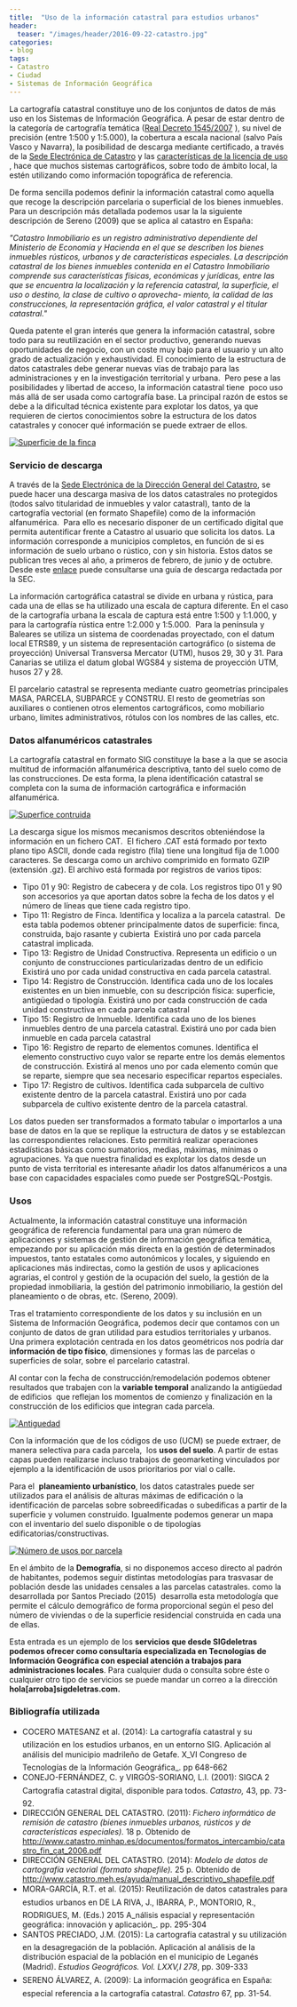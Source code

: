 ```yaml
---
title:  "Uso de la información catastral para estudios urbanos"
header:
  teaser: "/images/header/2016-09-22-catastro.jpg"
categories: 
- blog
tags:
- Catastro
- Ciudad
- Sistemas de Información Geográfica
---
```


La cartografía catastral constituye uno de los conjuntos de datos de más uso en los Sistemas de Información Geográfica. A pesar de estar dentro de la categoría de cartografía temática ([Real Decreto 1545/2007](%20https:/www.boe.es/diario_boe/txt.php?id=BOE-A-2007-20556) ), su nivel de precisión (entre 1:500 y 1:5.000), la cobertura a escala nacional (salvo País Vasco y Navarra), la posibilidad de descarga mediante certificado, a través de la [Sede Electrónica de Catastro](http://www.sedecatastro.gob.es/) y las [características de la licencia de uso](http://www.catastro.meh.es/documentos/resoluciondgc20110323_tfs.pdf) , hace que muchos sistemas cartográficos, sobre todo de ámbito local, la estén utilizando como información topográfica de referencia.

De forma sencilla podemos definir la información catastral como aquella que recoge la descripción parcelaria o superficial de los bienes inmuebles. Para un descripción más detallada podemos usar la la siguiente  descripción de Sereno (2009) que se aplica al catastro en España:

_"Catastro Inmobiliario es un registro administrativo dependiente del Ministerio de Economía y Hacienda en el que se describen los bienes inmuebles rústicos, urbanos y de características especiales. La descripción catastral de los bienes inmuebles contenida en el Catastro Inmobiliario comprende sus características físicas, económicas y jurídicas, entre las que se encuentra la localización y la referencia catastral, la superficie, el uso o destino, la clase de cultivo o aprovecha- miento, la calidad de las construcciones, la representación gráfica, el valor catastral y el titular catastral."_  

Queda patente el gran interés que genera la información catastral, sobre todo para su reutilización en el sector productivo, generando nuevas oportunidades de negocio, con un coste muy bajo para el usuario y un alto grado de actualización y exhaustividad. El conocimiento de la estructura de datos catastrales debe generar nuevas vías de trabajo para las administraciones y en la investigación territorial y urbana.  Pero pese a las posibilidades y libertad de acceso, la información catastral tiene  poco uso más allá de ser usada como cartografía base. La principal razón de estos se debe a la dificultad técnica existente para explotar los datos, ya que requieren de ciertos conocimientos sobre la estructura de los datos catastrales y conocer qué información se puede extraer de ellos.

[![Superficie de la finca](https://c3.staticflickr.com/6/5284/29558797250_a061c8db66.jpg)](https://www.flickr.com/photos/115384326@N07/29558797250/in/dateposted-public/)

### Servicio de descarga

A través de la [Sede Electrónica de la Dirección General del Catastro](https://www.sedecatastro.gob.es/OVCFrames.aspx?TIPO=TIT), se puede hacer una descarga masiva de los datos catastrales no protegidos (todos salvo titularidad de inmuebles y valor catastral), tanto de la cartografía vectorial (en formato Shapefile) como de la información alfanumérica.  Para ello es necesario disponer de un certificado digital que permita autentificar frente a Catastro al usuario que solicita los datos. La información corresponde a municipios completos, en función de si es información de suelo urbano o rústico, con y sin historia. Estos datos se publican tres veces al año, a primeros de febrero, de junio y de octubre. Desde este [enlace](http://www.catastro.meh.es/ayuda/manual_descargas_shapefile.pdf) puede consultarse una guía de descarga redactada por la SEC.

La información cartográfica catastral se divide en urbana y rústica, para cada una de ellas se ha utilizado una escala de captura diferente. En el caso de la cartografía urbana la escala de captura está entre 1:500 y 1:1.000, y para la cartografía rústica entre 1:2.000 y 1:5.000.  Para la península y Baleares se utiliza un sistema de coordenadas proyectado, con el datum local ETRS89, y un sistema de representación cartográfico (o sistema de proyección) Universal Transversa Mercator (UTM), husos 29, 30 y 31\. Para Canarias se utiliza el datum global WGS84 y sistema de proyección UTM, husos 27 y 28.

El parcelario catastral se representa mediante cuatro geometrías principales MASA, PARCELA, SUBPARCE y CONSTRU. El resto de geometrías son auxiliares o contienen otros elementos cartográficos, como mobiliario urbano, límites administrativos, rótulos con los nombres de las calles, etc.

### Datos alfanuméricos catastrales

La cartografía catastral en formato SIG constituye la base a la que se asocia multitud de información alfanumérica descriptiva, tanto del suelo como de las construcciones. De esta forma, la plena identificación catastral se completa con la suma de información cartográfica e información alfanumérica.

[![Superfice contruida](https://c7.staticflickr.com/9/8324/29738357462_b5a5d141f2.jpg)](https://www.flickr.com/photos/115384326@N07/29738357462/in/dateposted-public/)

La descarga sigue los mismos mecanismos descritos obteniéndose la información en un fichero CAT.  El fichero .CAT está formado por texto plano tipo ASCII, donde cada registro (fila) tiene una longitud fija de 1.000 caracteres. Se descarga como un archivo comprimido en formato GZIP (extensión .gz). El archivo está formada por registros de varios tipos:

*   Tipo 01 y 90: Registro de cabecera y de cola. Los registros tipo 01 y 90 son accesorios ya que aportan datos sobre la fecha de los datos y el número de líneas que tiene cada registro tipo.
*   Tipo 11: Registro de Finca. Identifica y localiza a la parcela catastral.  De esta tabla podemos obtener principalmente datos de superficie: finca, construida, bajo rasante y cubierta  Existirá uno por cada parcela catastral implicada.
*   Tipo 13: Registro de Unidad Constructiva. Representa un edificio o un conjunto de construcciones particularizadas dentro de un edificio  Existirá uno por cada unidad constructiva en cada parcela catastral.
*   Tipo 14: Registro de Construcción. Identifica cada uno de los locales existentes en un bien inmueble, con su descripción física: superficie, antigüedad o tipología. Existirá uno por cada construcción de cada unidad constructiva en cada parcela catastral
*   Tipo 15: Registro de Inmueble. Identifica cada uno de los bienes inmuebles dentro de una parcela catastral. Existirá uno por cada bien inmueble en cada parcela catastral
*   Tipo 16: Registro de reparto de elementos comunes. Identifica el elemento constructivo cuyo valor se reparte entre los demás elementos de construcción. Existirá al menos uno por cada elemento común que se reparte, siempre que sea necesario especificar repartos especiales.
*   Tipo 17: Registro de cultivos. Identifica cada subparcela de cultivo existente dentro de la parcela catastral. Existirá uno por cada subparcela de cultivo existente dentro de la parcela catastral.

Los datos pueden ser transformados a formato tabular o importarlos a una base de datos en la que se replique la estructura de datos y se establezcan las correspondientes relaciones. Esto permitirá realizar operaciones estadísticas básicas como sumatorios, medias, máximas, mínimas o agrupaciones. Ya que nuestra finalidad es explotar los datos desde un punto de vista territorial es interesante añadir los datos alfanuméricos a una base con capacidades espaciales como puede ser PostgreSQL-Postgis.

### Usos

Actualmente, la información catastral constituye una información geográfica de referencia fundamental para una gran número de aplicaciones y sistemas de gestión de información geográfica temática, empezando por su aplicación más directa en la gestión de determinados impuestos, tanto estatales como autonómicos y locales, y siguiendo en aplicaciones más indirectas, como la gestión de usos y aplicaciones agrarias, el control y gestión de la ocupación del suelo, la gestión de la propiedad inmobiliaria, la gestión del patrimonio inmobiliario, la gestión del planeamiento o de obras, etc. (Sereno, 2009).

Tras el tratamiento correspondiente de los datos y su inclusión en un Sistema de Información Geográfica, podemos decir que contamos con un conjunto de datos de gran utilidad para estudios territoriales y urbanos.  Una primera explotación centrada en los datos geométricos nos podría dar **información de tipo físico**, dimensiones y formas las de parcelas o superficies de solar, sobre el parcelario catastral.

Al contar con la fecha de construcción/remodelación podemos obtener resultados que trabajen con la **variable temporal** analizando la antigüedad de edificios  que reflejan los momentos de comienzo y finalización en la construcción de los edificios que integran cada parcela.

[![Antiguedad](https://c3.staticflickr.com/6/5208/29558795610_fc2de0c68f.jpg)](https://www.flickr.com/photos/115384326@N07/29558795610/in/dateposted-public/)

Con la información que de los códigos de uso (UCM) se puede extraer, de manera selectiva para cada parcela,  los **usos del suelo**. A partir de estas capas pueden realizarse incluso trabajos de geomarketing vinculados por ejemplo a la identificación de usos prioritarios por vial o calle.

Para el  **planeamiento urbanístico**, los datos catastrales puede ser utilizados para el análisis de alturas máximas de edificación o la identificación de parcelas sobre sobreedificadas o subedificas a partir de la superficie y volumen construido. Igualmente podemos generar un mapa con el inventario del suelo disponible o de tipologías edificatorias/constructivas.

[![Número de usos por parcela](https://c1.staticflickr.com/9/8316/29738356552_18183fcfb7.jpg)](https://www.flickr.com/photos/115384326@N07/29738356552/in/dateposted-public/)

En el ámbito de la **Demografía**, si no disponemos acceso directo al padrón de habitantes, podemos seguir distintas metodologías para trasvasar de población desde las unidades censales a las parcelas catastrales. como la desarrollada por Santos Preciado (2015)  desarrolla esta metodología que permite el cálculo demográfico de forma proporcional según el peso del número de viviendas o de la superficie residencial construida en cada una de ellas.

Esta entrada es un ejemplo de los **servicios que desde SIGdeletras podemos ofrecer como consultaría especializada en Tecnologías de Información Geográfica con especial atención a trabajos para administraciones locales**. Para cualquier duda o consulta sobre éste o cualquier otro tipo de servicios se puede mandar un correo a la dirección **hola[arroba]sigdeletras.com.**

### Bibliografía utilizada

*   COCERO MATESANZ et al. (2014): La cartografía catastral y su utilización en los estudios urbanos, en un entorno SIG. Aplicación al análisis del municipio madrileño de Getafe. X_VI Congreso de Tecnologías de la Información Geográfica_. pp 648-662
*   CONEJO-FERNÁNDEZ, C. y VIRGÓS-SORIANO, L.I. (2001): SIGCA 2 Cartografía catastral digital, disponible para todos. _Catastro,_ 43, pp. 73-92.
*   DIRECCIÓN GENERAL DEL CATASTRO. (2011): _Fichero informático de remisión de catastro (bienes inmuebles urbanos, rústicos y de características especiales)._ 18 p. Obtenido de http://www.catastro.minhap.es/documentos/formatos_intercambio/catastro_fin_cat_2006.pdf
*   DIRECCIÓN GENERAL DEL CATASTRO. (2014): _Modelo de datos de cartografía vectorial (formato shapefile)._ 25 p. Obtenido de http://www.catastro.meh.es/ayuda/manual_descriptivo_shapefile.pdf
*   MORA-GARCÍA, R.T. et al. (2015): Reutilización de datos catastrales para estudios urbanos en DE LA RIVA, J., IBARRA, P., MONTORIO, R., RODRIGUES, M. (Eds.) 2015 A_nálisis espacial y representación geográfica: innovación y aplicación_. pp. 295-304
*   SANTOS PRECIADO, J.M. (2015): La cartografía catastral y su utilización en la desagregación de la población. Aplicación al análisis de la distribución espacial de la población en el municipio de Leganés (Madrid). _Estudios Geográficos. Vol. LXXV,I 278_, pp. 309-333
*   <span style="font-weight: normal;">SERENO ÁLVAREZ, A. (2009):</span> La información geográfica en España: especial referencia a la cartografía catastral. _Catastro_ 67, pp. 31-54.
